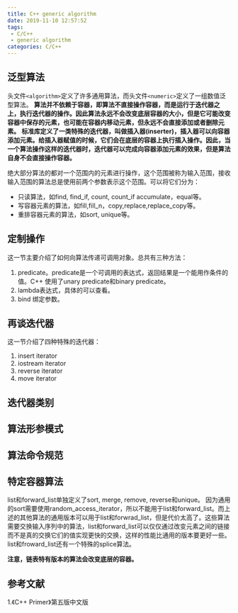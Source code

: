 ```yaml
---
title: C++ generic algorithm
date: 2019-11-10 12:57:52
tags:
 - C/C++
 - generic algorithm
categories: C/C++
---
```



## 泛型算法
头文件`<algorithm>`定义了许多通用算法，而头文件`<numeric>`定义了一组数值泛型算法。
**算法并不依赖于容器，即算法不直接操作容器，而是运行于迭代器之上，执行迭代器的操作。因此算法永远不会改变底层容器的大小，但是它可能改变容器中保存的元素，也可能在容器内移动元素，但永远不会直接添加或者删除元素。**
**标准库定义了一类特殊的迭代器，叫做插入器(inserter)，插入器可以向容器添加元素。给插入器赋值的时候，它们会在底层的容器上执行插入操作。因此，当一个算法操作这样的迭代器时，迭代器可以完成向容器添加元素的效果，但是算法自身不会直接操作容器。**

绝大部分算法的都对一个范围内的元素进行操作，这个范围被称为输入范围，接收输入范围的算法总是使用前两个参数表示这个范围。可以将它们分为：
- 只读算法，如find, find_if, count, count_if accumulate，equal等。
- 写容器元素的算法，如fill,fill_n，copy,replace,replace_copy等。
- 重排容器元素的算法，如sort, unique等。

## 定制操作
这一节主要介绍了如何向算法传递可调用对象。总共有三种方法：
1. predicate。predicate是一个可调用的表达式，返回结果是一个能用作条件的值。C++ 使用了unary predicate和binary predicate。
2. lambda表达式，具体的可以查看[]()。
3. bind 绑定参数。

## 再谈迭代器
这一节介绍了四种特殊的迭代器：
1. insert iterator
2. iostream iterator
3. reverse iterator
4. move iterator

## 迭代器类别


## 算法形参模式

## 算法命令规范

## 特定容器算法
list和forward_list单独定义了sort, merge, remove, reverse和unique。
因为通用的sort需要使用random_access_iterator，所以不能用于list和forward_list。而上述的其他算法的通用版本可以用于list和forwrad_list，但是代价太高了。这些算法需要交换输入序列中的算法，list和forward_list可以仅仅通过改变元素之间的链接而不是真的交换它们的值实现更快的交换，这样的性能比通用的版本要更好一些。list和froward_list还有一个特殊的splice算法。
![]()
![]()


**注意，链表特有版本的算法会改变底层的容器。**

## 参考文献
1.《C++ Primer》第五版中文版
